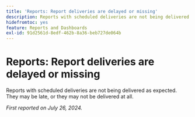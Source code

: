 ```yaml
---
title: 'Reports: Report deliveries are delayed or missing'
description: Reports with scheduled deliveries are not being delivered as expected. They may be late, or they may not be delivered at all.
hidefromtoc: yes
feature: Reports and Dashboards
exl-id: 91d2561d-8edf-462b-8a36-beb727de064b
---
```

# Reports: Report deliveries are delayed or missing

<!--

>[!NOTE]
>
>This issue was fixed on August 8, 2024.

-->

Reports with scheduled deliveries are not being delivered as expected. They may be late, or they may not be delivered at all.

_First reported on July 26, 2024._
